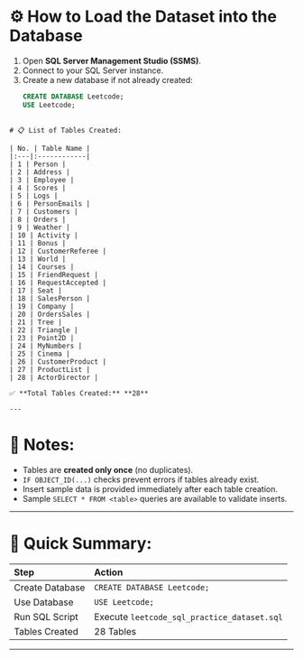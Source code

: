 # ⚙️ How to Load the Dataset into the Database

1. Open **SQL Server Management Studio (SSMS)**.
2. Connect to your SQL Server instance.
3. Create a new database if not already created:
   ```sql
   CREATE DATABASE Leetcode;
   USE Leetcode;

```

# 📋 List of Tables Created:

| No. | Table Name |
|:---|:------------|
| 1 | Person |
| 2 | Address |
| 3 | Employee |
| 4 | Scores |
| 5 | Logs |
| 6 | PersonEmails |
| 7 | Customers |
| 8 | Orders |
| 9 | Weather |
| 10 | Activity |
| 11 | Bonus |
| 12 | CustomerReferee |
| 13 | World |
| 14 | Courses |
| 15 | FriendRequest |
| 16 | RequestAccepted |
| 17 | Seat |
| 18 | SalesPerson |
| 19 | Company |
| 20 | OrdersSales |
| 21 | Tree |
| 22 | Triangle |
| 23 | Point2D |
| 24 | MyNumbers |
| 25 | Cinema |
| 26 | CustomerProduct |
| 27 | ProductList |
| 28 | ActorDirector |

✅ **Total Tables Created:** **28**

---
```

# 📢 Notes:
- Tables are **created only once** (no duplicates).
- `IF OBJECT_ID(...)` checks prevent errors if tables already exist.
- Insert sample data is provided immediately after each table creation.
- Sample `SELECT * FROM <table>` queries are available to validate inserts.

---

# 🎯 Quick Summary:

| Step | Action |
|:-----|:-------|
| Create Database | `CREATE DATABASE Leetcode;` |
| Use Database | `USE Leetcode;` |
| Run SQL Script | Execute `leetcode_sql_practice_dataset.sql` |
| Tables Created | 28 Tables |

---


